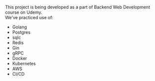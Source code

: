 This project is being developed as a part of Backend Web Development course on Udemy.<br/>
We've practiced use of:
* Golang
* Postgres
* sqlc
* Redis
* Gin
* gRPC
* Docker
* Kubernetes
* AWS
* CI/CD

